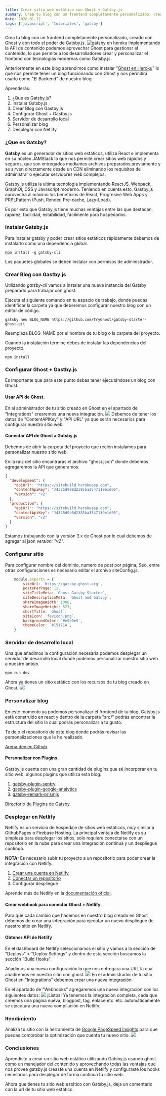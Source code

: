 ```yaml
---
title: Crear sitio web estático con Ghost + Gatsby.js
summary: Crea tu blog con un frontend completamente personalizado, creado con Ghost y con todo el poder de Gatsby.js.
date: 2020-01-12
tags: ['javascript', 'tutoriales', 'gatsby']
---
```


Crea tu blog con un frontend completamente personalizado, creado con Ghost y con todo el poder de Gatsby.js.
![gatsby en heroku](https://s3.amazonaws.com/arepadev/2020/01/gatsby-heroku.png)
Implementando la API de contenido podemos aprovechar Ghost para gestionar el contenido, lo que permite a los desarrolladores crear y personalizar el frontend con tecnologías modernas como Gatsby.js.

Anteriormente en este blog aprendimos como instalar "[Ghost en Heroku](https://arepa.dev/instalar-ghost-en-heroku/)" lo que nos permite tener un blog funcionando con Ghost y nos permitirá usarlo como "El Backend" de nuestro blog.

Aprenderás:

1. ¿Que es Gatsby.js?
2. Instalar Gatsby.js
3. Crear Blog con Gastby.js
4. Configurar Ghost + Gastby.js
5. Servidor de desarrollo local
6. Personalizar blog
7. Desplegar con Netlify

### ¿Que es Gatsby?

**Gatsby** es un generador de sitios web estáticos, utiliza React e implementa en su núcleo JAMStack lo que nos permite crear sitios web rápidos y seguros, que son entregados mediantes archivos preparados previamente y se sirven directamente desde un CDN eliminando los requisitos de administrar o ejecutar servidores web complejos.

Gatsby.js utiliza la ultima tecnología implementando ReactJS, Webpack, GraphQl, CSS y Javascript moderno. Teniendo en cuenta esto, Gastby.js aprovecha al máximo los beneficios de React, Progresive Web Apps y PRPLPattern (Push, Render, Pre-cache, Lazy-Load).

Es por esto que Gatsby.js tiene muchas ventajas entre las que destacan, rapidez, facilidad, estabilidad, fácilmente para hospedarlos.

### Instalar Gatsby.js

Para instalar gatsby y poder crear sitios estáticos rápidamente debemos de instalarlo como una dependencia global.

    npm install -g gatsby-cli

Los paquetes globales se deben instalar con permisos de administrador.

### Crear Blog con Gastby.js

Utilizando _gatsby-cli_ vamos a instalar una nueva instancia del Gatsby preparado para trabajar con ghost.

Ejecuta el siguiente comando en tu espacio de trabajo, donde puedas identificar la carpeta ya que deberemos configurar nuestro blog con un editor de código.

    gatsby new BLOG_NAME https://github.com/TryGhost/gatsby-starter-ghost.git

Reemplaza BLOG_NAME por el nombre de tu blog o la carpeta del proyecto.

Cuando la instalación termine debes de instalar las dependencias del proyecto.

    npm install

### Configurar Ghost + Gastby.js

Es importante que para este punto debas tener ejecutándose un blog con Ghost.

#### Usar API de Ghost.

En al administrador de tu sitio creado en Ghost en el apartado de "Integrations" crearemos una nueva integración.
![](https://s3.amazonaws.com/arepadev/2020/01/integations-ghost-api.png)
Debemos de tener los datos de "ContentAPIKey" y "API URL" ya que serán necesarios para configurar nuestro sitio web.

#### Conectar API de Ghost a Gatsby.js

Debemos de abrir la carpeta del proyecto que recién instalamos para personalizar nuestro sitio web.

En la raíz del sitio encontraras el archivo "ghost.json" donde debemos agregaremos la API que generamos.

```json
{
  "development": {
    "apiUrl": "https://sitebuild.herokuapp.com",
    "contentApiKey": "J4325d9e8d2385ba3547119e1d06",
    "version": "v2"
  },
  "production": {
    "apiUrl": "https://sitebuild.herokuapp.com",
    "contentApiKey": "J4325d9e8d2385ba3547119e1d06",
    "version": "v2"
  }
}
```

Estamos trabajando con la versión 3.x de Ghost por lo cual debemos de agregar al json _version: "v2"_.

### Configurar sitio

Para configurar nombre del dominio, numero de post por página, Seo, entre otras configuraciones es necesario editar el archivo siteConfig.js.

```js
    module.exports = {
        siteUrl: `https://gatsby.ghost.org`,
        postsPerPage: 12,
        siteTitleMeta: `Ghost Gatsby Starter`,
        siteDescriptionMeta: `Ghost and Gatsby`,
        shareImageWidth: 1000,
        shareImageHeight: 523,
        shortTitle: `Ghost`,
        siteIcon: `favicon.png`,
        backgroundColor: `#e9e9e9`,
        themeColor: `#15171A`,
    }
```

### Servidor de desarrollo local

Una que añadimos la configuración necesaria podemos desplegar un servidor de desarrollo local donde podemos personalizar nuestro sitio web a nuestro antojo.

    npm run dev

Ahora ya tienes un sitio estático con los recursos de tu blog creado en Ghost.
![](https://s3.amazonaws.com/arepadev/2020/01/blog-ghost-gatsby.jpg)

### Personalizar blog

En este momento ya podemos personalizar el frontend de tu blog, Gatsby.js está construido en react y dentro de la carpeta "src/" podrás encontrar la estructura del sitio la cual podrás personalizar a tu gusto.

Te dejo el repositorio de este blog donde podrás revisar las personalizaciones que le he realizado.

[Arepa.dev en Github](https://github.com/gndx/arepa.dev).

#### Personalizar con Plugins.

Gatsby.js cuenta con una gran cantidad de plugins que sé incorporar en tu sitio web, algunos plugins que utiliza esta blog.

1. [gatsby-plugin-sentry](https://www.gatsbyjs.org/packages/gatsby-plugin-sentry/)
2. [gatsby-plugin-google-analytics](https://www.gatsbyjs.org/packages/gatsby-plugin-google-analytics/)
3. [gatsby-remark-prismjs](https://www.gatsbyjs.org/packages/gatsby-remark-prismjs/?=prims)

[Directorio de Plugins de Gatsby](https://www.gatsbyjs.org/plugins/).

### Desplegar en Netlify

Netlify es un servicio de hospedaje de sitios web estáticos, muy similar a GithubPages o Firebase Hosting. La principal ventaja de Netlify es su simpleza para desplegar los sitios, solo requiere conectarse con un repositorio en la nube para crear una integración continua y un despliegue continuó.

**NOTA:** Es necesario subir tu proyecto a un repositorio para poder crear la integración con Netlify.

1. [Crear una cuenta en Netlify](https://app.netlify.com/signup)
2. [Conectar un repositorio](https://app.netlify.com/start)
3. Configurar despliegue

Aprende más de Netlify en la [documentación oficial](https://docs.netlify.com/).

#### Crear webhook para conectar Ghost + Netlify

Para que cada cambio que hacemos en nuestro blog creado en Ghost debemos de crear una integración para ejecutar un nuevo despliegue de nuestro sitio en Netlify.

#### Obtener API de Netlify

En el dashboard de Netlify seleccionamos el sitio y vamos a la sección de "Deploys" > "Deploy Settings" y dentro de esta sección buscamos la sección "Build Hooks".

Añadimos una nueva configuración lo que nos entregara una URL la cual añadiremos en nuestro sitio con ghost.
![](https://s3.amazonaws.com/arepadev/2020/01/netlify-webhook-crear.png)
En el administrador de tu sitio Ghost en "Integrations" debemos crear una nueva integración.

En el apartado de "Webhooks" agregaremos una nueva integración con los siguientes datos:
![](https://s3.amazonaws.com/arepadev/2020/01/webhook-heroku-netlify.png)
¡Listos! Ya tenemos la integración completa, cada que creemos una página nueva, blogpost, tag, enlace etc. etc. automáticamente se ejecutara una nueva compilación en Netlify.

### Rendimiento

Analiza tu sitio con la herramienta de [Google PageSpeed Insights](https://developers.google.com/speed/pagespeed/insights/) para que puedas comprobar la optimización que cuenta tu nuevo sitio.
![](https://s3.amazonaws.com/arepadev/2020/01/performace-ghost-gatsby.png)

### Conclusiones

Aprendiste a crear un sitio web estático utilizando Gatsby.js usando ghost como un manejador del contenido y aprovechando todas las ventajas que nos provee gatsby.js creaste una cuenta en Netlify y configuraste los hooks necesarios para desplegar de forma continua tu sitio web.

Ahora que tienes tu sitio web estático con Gatsby.js, deja un comentario con la url de tu sitio web estático.
